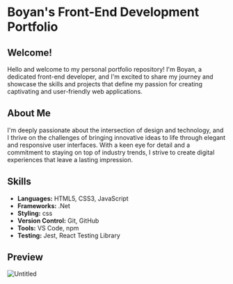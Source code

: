 # Boyan's Front-End Development Portfolio

## Welcome!

Hello and welcome to my personal portfolio repository! I'm Boyan, a dedicated front-end developer, and I'm excited to share my journey and showcase the skills and projects that define my passion for creating captivating and user-friendly web applications.

## About Me

I'm deeply passionate about the intersection of design and technology, and I thrive on the challenges of bringing innovative ideas to life through elegant and responsive user interfaces. With a keen eye for detail and a commitment to staying on top of industry trends, I strive to create digital experiences that leave a lasting impression.

## Skills

- **Languages:** HTML5, CSS3, JavaScript
- **Frameworks:** .Net
- **Styling:** css
- **Version Control:** Git, GitHub
- **Tools:** VS Code, npm
- **Testing:** Jest, React Testing Library

## Preview

![Untitled](https://github.com/bobyTopG/Portfolio_Web_Project/assets/106580794/0fbf411d-4b78-438b-badb-b94555245b45)
